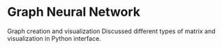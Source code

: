 # Graph Neural Network

Graph creation and visualization
Discussed different types of matrix and visualization in Python interface.

